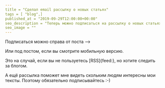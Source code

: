 ```yaml
---
title = "Сделал email рассылку о новых статьях"
tags = [ "blog",]
published_at = "2019-09-29T12:00:00+00:00"
seo_description = "Теперь можно подписаться на рассылку о новых статьях блога"
seo_image = ""
---
```


Подписаться можно справа от поста ⟶

Или под постом, если вы смотрите мобильную версию.

Это на случай, если вы не пользуетесь [RSS]{feed:}, но хотите следить за блогом.

А ещё рассылка поможет мне видеть скольким людям интересны мои тексты. Поэтому обязательно подписывайтесь :-)
